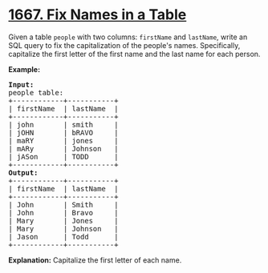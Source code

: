 <h1><a href="https://leetcode.com/problems/fix-names-in-a-table/description/">1667. Fix Names in a Table</a></h1>

<p>Given a table <code>people</code> with two columns: <code>firstName</code> and <code>lastName</code>, write an SQL query to fix the capitalization of the people's names. Specifically, capitalize the first letter of the first name and the last name for each person.</p>

<p><strong>Example:</strong></p>

<pre><strong>Input:</strong> 
people table:
+------------+-----------+
| firstName  | lastName  |
+------------+-----------+
| john       | smith     |
| jOHN       | bRAVO     |
| maRY       | jones     |
| mARy       | Johnson   |
| jASon      | TODD      |
+------------+-----------+
<strong>Output:</strong> 
+------------+-----------+
| firstName  | lastName  |
+------------+-----------+
| John       | Smith     |
| John       | Bravo     |
| Mary       | Jones     |
| Mary       | Johnson   |
| Jason      | Todd      |
+------------+-----------+</pre>

<p><strong>Explanation:</strong> Capitalize the first letter of each name.</p>
